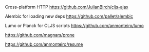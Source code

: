 Cross-platform HTTP
https://github.com/JulianBirch/cljs-ajax

Alembic for loading new deps
https://github.com/pallet/alembic

Lumo or Planck for CLJS scripts
https://github.com/anmonteiro/lumo

https://github.com/magnars/prone

https://github.com/anmonteiro/resume
